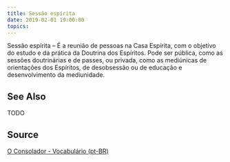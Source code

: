 ```yaml
---
title: Sessão espírita
date: 2019-02-01 19:00:00
topics:
---
```


Sessão espírita – É a reunião de pessoas na Casa Espírita, com o objetivo do estudo e da prática da Doutrina dos Espíritos. Pode ser pública, como as sessões doutrinárias e de passes, ou privada, como as mediúnicas de orientações dos Espíritos, de desobsessão ou de educação e desenvolvimento da mediunidade.

## See Also
TODO

## Source
[O Consolador - Vocabulário (pt-BR)](http://www.oconsolador.com.br/linkfixo/vocabulario/principal.html)
